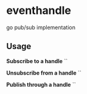 # eventhandle
go pub/sub implementation

## Usage
**Subscribe to a handle**
``

**Unsubscribe from a handle**
``

**Publish through a handle**
``
